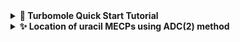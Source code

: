 <details>
<summary><strong>🚀 Turbomole Quick Start Tutorial</strong></summary>

A short guide to help you get started with **Turbomole**, a powerful quantum chemistry software package.

### 📦 Prerequisites

Before you begin, make sure you have:

- Access to a Unix/Linux shell
- Turbomole installed and the environment set (e.g., `source $TURBODIR/Config_turbo_env`)
- Basic knowledge of terminal commands

### 🧪 1. Create a Working Directory

```bash
mkdir h2o_test && cd h2o_test
```

### 📄 2. Create a Coord File

Create a file named `coord` with the geometry in Turbomole format or use `x2c` program to convert xyz file"

```bash
x2c 
```
```
$coord
  0.000000000  0.000000000  0.000000000  o
  0.758602000  0.000000000  0.504284000  h
 -0.758602000  0.000000000  0.504284000  h
$end
```

### ⚙️ 3. Run `define` to Set Up the Calculation

```bash
define
```

Follow the menu to:

- Read coordinates (`a coord`)
- Specify the atomic types (`*`)
- Choose basis set (e.g., `basis -> def2-SVP`)
- Select method (e.g., DFT -> `d`)
- Save and exit (`*`, `yes` to save)

### ⚛️ 4. Run a DFT Single Point Calculation

```bash
ridft > ridft.out
```

Or for other modules:

```bash
dscf > dscf.out   # For HF or post-HF methods
```

### 🔁 5. Optimize the Geometry (Optional)

```bash
jobex > jobex.out
```

Use `jobex -ri` for RI-DFT geometry optimizations (faster).

### 📊 6. Analyze Results

- Check `energy` for total energy
- Look into `control` and output files for further analysis
- Use tools like `aoforce`, `eiger`, or `escf` for vibrational and electronic properties

### 🧼 7. Clean Up

```bash
rm -f *.tmp *.bak
```

---

### 📚 Resources

- [Turbomole Documentation](https://www.turbomole.org)
- `man define`, `man ridft`, etc., for module-specific help

</details>







<details>
<summary><strong>✨ Location of uracil MECPs using ADC(2) method</strong></summary>

### 📄 1. Create a coord File

We start by preparing a starting geometry for CI denoted u01a in Lan's paper. Once we have the `uracil_ci_u01a.xyz` file prepared:

```
12

C   0.672439   1.019467   0.655871
N   1.517725   0.066593  -0.034713
C   1.104961  -1.154804  -0.508462
N  -0.220285  -1.589127  -0.124376
C  -0.867678  -0.832307   0.775829
C  -0.748312   0.590670   0.596781
O   1.774326  -1.919924  -1.222101
H  -1.130910   0.918647  -0.403385
O   1.196255   2.047388   1.066268
H   2.493484   0.298659  -0.177008
H  -0.419681  -2.573868  -0.293920
H  -1.496061  -1.261484   1.570978
```
we may convert it to TM format:
```bash
sub-interactive
module load turbomole/7.6
x2t uracil_ci_u01a.xyz > coord
```

### ⚙️ 2. Setup calculations with `define`

Using the `define` interactively is rather tedious, thus it is convenient to prepare a plain text file containing the required commands and redirect it to STDIN:

for S1 excited state optimization we could use the following `adc2.def` file:

```


a coord
sy c1
*
no
b all SV(P)
*
eht



scf
iter
500

cc
freeze
*
cbas
*
memory
4000
ricc2
model adc(2)
maxiter 100
geoopt adc(2) (a 1)
*
exci
irrep=a nexc=1
*
*
*
```

```bash
define < adc2.def
```

Inside `define`, do the following:

1. Load coordinates (`a coord`)
2. Define atom types (`*`)
3. Choose basis set (e.g., `basis -> def2-TZVP`)
4. Enable resolution of identity (`ri`)
5. Set method as MP2 (`mp`)
6. Save and exit (`*`, then `yes`)

Then edit `control` manually to switch from MP2 to ADC(2):

```bash
$scfmo    mos
$closed shells
a b
$adc
  adc(2)
$soes
  5
$excitations
  singlet
```

- `$soes 5` → number of excited states to compute
- `singlet` → restricts to singlet states

You can also use `esprep` to help prepare this.

---

## 💥 2. Excited State Spectrum Calculation

Use the `escf` module to compute excitation energies and oscillator strengths:

```bash
escf > escf.out
```

Key outputs:

- **Excitation energies** (in eV)
- **Oscillator strengths** for spectra
- **Transition dipole moments**

📌 _Plotting tip_: Extract excitation energies + oscillator strengths and plot a stick spectrum using Python, Origin, etc.

---

## 📉 3. Excited-State Geometry Optimization (ADC(2)-S1)

Turbomole can optimize the first excited state with:

```bash
jobex -level cc2 -es x -statpt > jobex_s1.out
```

Where `-es x` means optimize the **first** excited state (S1). To optimize higher states:

```bash
jobex -level cc2 -es 2 -statpt
```

Also make sure the following are in your `control` file:

```bash
$statpt
  update
$exopt
  adc(2)
```

🔁 Repeat until convergence. Monitor energy and gradients.

---

## 🔬 4. Analyze Results

- Optimized excited-state geometry in `geoopt.xyz`
- Excited-state energies in `escf.out`
- Use `tm2x` or external tools for visualization (e.g., orbitals, transitions)

---

## 🧽 Cleanup

```bash
rm -f *.tmp *.bak
```

---

## 📚 References & Tips

- [Turbomole User Manual](https://www.turbomole.org)
- Use `ricc2` instead of `escf` for large systems with ADC(2)
- Set parallel execution via `export PARA_ARCH=SMP` and `export TURBOTMPDIR=/tmp`

</details>
